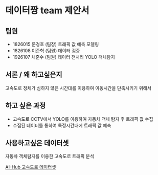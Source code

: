 # 데이터짱 team 제안서
## 팀원
- 1826015 문경호 (팀장) 트래픽 값 예측 모델링
- 1826108 이준혁 (팀원) 데이터 검증
- 1926107 채준수 (팀원) 데이터 전처리 YOLO 객체탐지
## 서론 / 왜 하고싶은지
고속도로 정체가 심하지 않은 시간대를 이용하여 이동시간을 단축시키기 위해서
## 하고 싶은 과정
- 고속도로 CCTV에서 YOLO를 이용하여 자동차 객체 탐지 후 트래픽 값 수집
- 수집된 데이터를 통하여 특정시간대에 트래픽 값 예측
## 사용하고싶은 데이터셋
자동차 객체탐지를 이용한 고속도로 트래픽 분석

[AI-Hub 고속도로 데이터셋](https://aihub.or.kr/aihubdata/data/view.do?currMenu=115&topMenu=100&aihubDataSe=realm&dataSetSn=164)